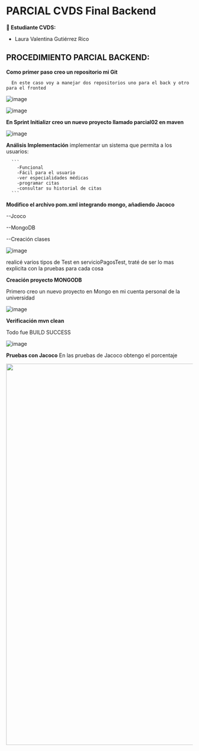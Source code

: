 # PARCIAL CVDS Final Backend

**👥 Estudiante CVDS:**
- Laura Valentina Gutiérrez Rico


## PROCEDIMIENTO PARCIAL BACKEND:

**Como primer paso creo un repositorio mi Git**
      
      En este caso voy a manejar dos repositorios uno para el back y otro para el fronted
      
![image](https://github.com/user-attachments/assets/7be61fe2-e40e-498b-a6f2-813d19e00d92)

![image](https://github.com/user-attachments/assets/d8258878-2644-4bf6-a704-b0463d0aa429)


**En Sprint Initializr creo un nuevo proyecto llamado parcial02 en maven**

![image](https://github.com/user-attachments/assets/5504de88-d997-4b1d-b00c-2a5127b050a4)


**Análisis Implementación**
implementar un sistema que permita a los usuarios: 

      ```
        -Funcional
        -Fácil para el usuario
        -ver especialidades médicas
        -programar citas
        -consultar su historial de citas
      ```

**Modifico el archivo pom.xml integrando mongo, añadiendo Jacoco**

  --Jcoco




  --MongoDB
  



  --Creación clases

![image](https://github.com/user-attachments/assets/aac5a6aa-846e-40a4-8725-43fafa84f336)



realicé varios tipos de Test en servicioPagosTest, traté de ser lo mas explicita con la pruebas para cada cosa





**Creación proyecto MONGODB**


Primero creo un nuevo proyecto en Mongo en mi cuenta personal de la universidad

  
![image](https://github.com/user-attachments/assets/690c91a8-c4c4-4acc-8f2e-ebb1d3031400)






**Verificación mvn clean**

Todo fue BUILD SUCCESS

![image](https://github.com/user-attachments/assets/8b74279d-4aa1-4611-9962-6579db13c51b)


**Pruebas con Jacoco**
En las pruebas de Jacoco obtengo el porcentaje

<img width="1027" src="https://github.com/user-attachments/assets/a5a9cdda-52f1-4c83-9251-9dbb5c6ba56a" />

